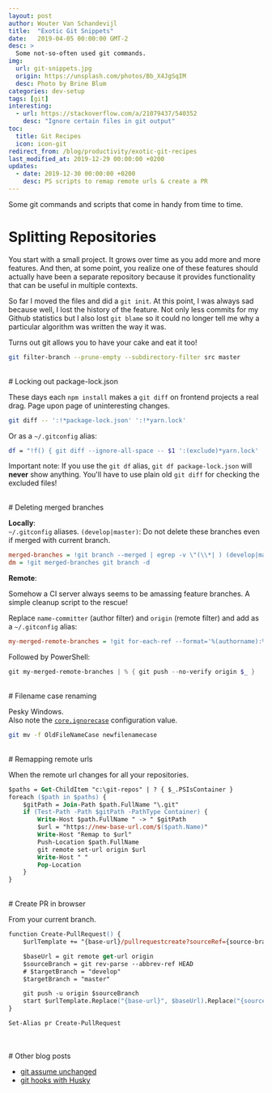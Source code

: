 ```yaml
---
layout: post
author: Wouter Van Schandevijl
title:  "Exotic Git Snippets"
date:   2019-04-05 00:00:00 GMT-2
desc: >
  Some not-so-often used git commands.
img:
  url: git-snippets.jpg
  origin: https://unsplash.com/photos/Bb_X4JgSqIM
  desc: Photo by Brine Blum
categories: dev-setup
tags: [git]
interesting:
  - url: https://stackoverflow.com/a/21079437/540352
    desc: "Ignore certain files in git output"
toc:
  title: Git Recipes
  icon: icon-git
redirect_from: /blog/productivity/exotic-git-recipes
last_modified_at: 2019-12-29 00:00:00 +0200
updates:
  - date: 2019-12-30 00:00:00 +0200
    desc: PS scripts to remap remote urls & create a PR
---
```


Some git commands and scripts that come in handy from time to time.


<!--more-->


# Splitting Repositories

You start with a small project. It grows over time as you add more and more features.
And then, at some point, you realize one of these features should actually
have been a separate repository because it provides functionality that can be useful
in multiple contexts.

So far I moved the files and did a `git init`. At this point, I was always sad
because well, I lost the history of the feature. Not only less
commits for my Github statistics but I also lost `git blame` so it could no longer
tell me why a particular algorithm was written the way it was.

Turns out git allows you to have your cake and eat it too!

```bash
git filter-branch --prune-empty --subdirectory-filter src master
```


<br>
# Locking out package-lock.json

These days each `npm install` makes a `git diff` on frontend projects a real drag.
Page upon page of uninteresting changes.  

```bash
git diff -- ':!*package-lock.json' ':!*yarn.lock'
```

Or as a `~/.gitconfig` alias:
```bash
df = "!f() { git diff --ignore-all-space -- $1 ':(exclude)*yarn.lock' ':!**package-lock.json'; }; f"
```

Important note: If you use the `git df` alias, `git df package-lock.json` will **never** show anything.
You'll have to use plain old `git diff` for checking the excluded files!

<br>
# Deleting merged branches

**Locally**:  
`~/.gitconfig` aliases. `(develop|master)`: Do not delete these branches even if merged with current branch.
```ini
merged-branches = !git branch --merged | egrep -v \"(\\*| ) (develop|master)\" | xargs -n 1
dm = !git merged-branches git branch -d
```

**Remote**:  

Somehow a CI server always seems to be amassing feature branches. A simple cleanup script to the rescue!

Replace `name-committer` (author filter) and `origin` (remote filter) and add as a `~/.gitconfig` alias:  
```ini
my-merged-remote-branches = !git for-each-ref --format='%(authorname):%(refname)' | egrep \"name-committer\" | egrep \"refs/remotes\" | sed -e \"s/^.*:refs\\/remotes\\/origin\\//:/\"
```

Followed by PowerShell:  
```powershell
git my-merged-remote-branches | % { git push --no-verify origin $_ }
```


<br>
# Filename case renaming

Pesky Windows.  
Also note the [`core.ignorecase`](https://git-scm.com/docs/git-config#Documentation/git-config.txt-coreignoreCase) configuration value.
```bash
git mv -f OldFileNameCase newfilenamecase
```


<br>
# Remapping remote urls

When the remote url changes for all your repositories.

```ps
$paths = Get-ChildItem "c:\git-repos" | ? { $_.PSIsContainer }
foreach ($path in $paths) {
    $gitPath = Join-Path $path.FullName "\.git"
    if (Test-Path -Path $gitPath -PathType Container) {
        Write-Host $path.FullName " -> " $gitPath
        $url = "https://new-base-url.com/$($path.Name)"
        Write-Host "Remap to $url"
        Push-Location $path.FullName
        git remote set-url origin $url
        Write-Host " "
        Pop-Location
    }
}
```


<br>
# Create PR in browser

From your current branch.

```ps
function Create-PullRequest() {
	$urlTemplate += "{base-url}/pullrequestcreate?sourceRef={source-branch}&targetRef={target-branch}"

	$baseUrl = git remote get-url origin
	$sourceBranch = git rev-parse --abbrev-ref HEAD
	# $targetBranch = "develop"
	$targetBranch = "master"

	git push -u origin $sourceBranch
	start $urlTemplate.Replace("{base-url}", $baseUrl).Replace("{source-branch}", [uri]::EscapeDataString($sourceBranch)).Replace("{target-branch}", $targetBranch)
}

Set-Alias pr Create-PullRequest
```




<br>
<br>
# Other blog posts

- [git assume unchanged](https://itenium.be/blog/dev-setup/git-assume-unchanged/)
- [git hooks with Husky](https://itenium.be/blog/productivity/git-hooks-with-husky/)
